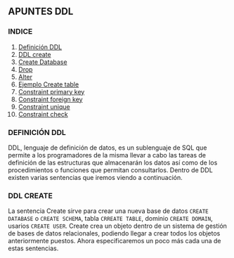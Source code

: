 ## APUNTES DDL ##

### INDICE ###
1. [Definición DDL](#id1)
2. [DDL create](#id2)
3. [Create Database](#id3)
4. [Drop](#id4)
5. [Alter](#id5)
6. [Ejemplo Create table](#id6)
7. [Constraint primary key](#id7)
8. [Constraint foreign key](#id8)
9. [Constraint unique](#id9)
10. [Constraint check](#id10)

### DEFINICIÓN DDL<a name="id1"></a> ###

DDL, lenguaje de definición de datos, es un sublenguaje de SQL que permite a los programadores de la misma llevar a cabo las tareas de definición de las estructuras que almacenarán los datos así como de los procedimientos o funciones que permitan consultarlos. Dentro de DDL existen varias sentencias que iremos viendo a continuación.

### DDL CREATE<a name="id2"></a> ###

La sentencia Create sirve para crear una nueva base de datos ```CREATE DATABASE``` o ```CREATE SCHEMA```, tabla ```CRREATE TABLE```, dominio ```CREATE DOMAIN```, usarios ```CREATE USER```. Create crea un objeto dentro de un sistema de gestión de bases de datos relacionales, podiendo llegar a crear todos los objetos anteriormente puestos. Ahora especificaremos un poco más cada una de estas sentencias.